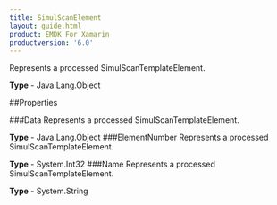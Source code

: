 ```yaml
---
title: SimulScanElement
layout: guide.html
product: EMDK For Xamarin 
productversion: '6.0' 
---
```

Represents a processed SimulScanTemplateElement.

**Type** - Java.Lang.Object

##Properties

###Data
Represents a processed SimulScanTemplateElement.

**Type** - Java.Lang.Object
###ElementNumber
Represents a processed SimulScanTemplateElement.

**Type** - System.Int32
###Name
Represents a processed SimulScanTemplateElement.

**Type** - System.String
